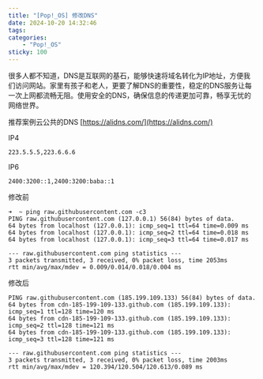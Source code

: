 ```yaml
---
title: "[Pop!_OS] 修改DNS"
date: 2024-10-20 14:32:46
tags:
categories:
	- "Pop!_OS"
sticky: 100
---
```


很多人都不知道，DNS是互联网的基石，能够快速将域名转化为IP地址，方便我们访问网站。家里有孩子和老人，更要了解DNS的重要性，稳定的DNS服务让每一次上网都流畅无阻。使用安全的DNS，确保信息的传递更加可靠，畅享无忧的网络世界。

<!-- more -->


推荐案例云公共的DNS [https://alidns.com/](https://alidns.com/)


IP4

```
223.5.5.5,223.6.6.6
```

IP6

```
2400:3200::1,2400:3200:baba::1
```

修改前

```none
➜  ~ ping raw.githubusercontent.com -c3
PING raw.githubusercontent.com (127.0.0.1) 56(84) bytes of data.
64 bytes from localhost (127.0.0.1): icmp_seq=1 ttl=64 time=0.009 ms
64 bytes from localhost (127.0.0.1): icmp_seq=2 ttl=64 time=0.018 ms
64 bytes from localhost (127.0.0.1): icmp_seq=3 ttl=64 time=0.017 ms

--- raw.githubusercontent.com ping statistics ---
3 packets transmitted, 3 received, 0% packet loss, time 2053ms
rtt min/avg/max/mdev = 0.009/0.014/0.018/0.004 ms
```

修改后

```none
PING raw.githubusercontent.com (185.199.109.133) 56(84) bytes of data.
64 bytes from cdn-185-199-109-133.github.com (185.199.109.133): icmp_seq=1 ttl=128 time=120 ms
64 bytes from cdn-185-199-109-133.github.com (185.199.109.133): icmp_seq=2 ttl=128 time=121 ms
64 bytes from cdn-185-199-109-133.github.com (185.199.109.133): icmp_seq=3 ttl=128 time=121 ms

--- raw.githubusercontent.com ping statistics ---
3 packets transmitted, 3 received, 0% packet loss, time 2003ms
rtt min/avg/max/mdev = 120.394/120.504/120.613/0.089 ms
```

